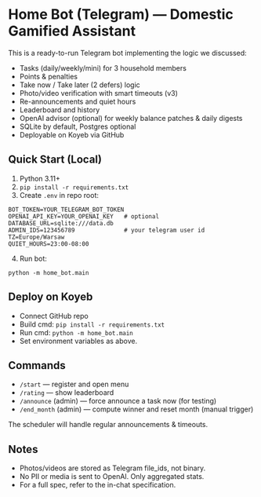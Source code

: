 # Home Bot (Telegram) — Domestic Gamified Assistant

This is a ready-to-run Telegram bot implementing the logic we discussed:
- Tasks (daily/weekly/mini) for 3 household members
- Points & penalties
- Take now / Take later (2 defers) logic
- Photo/video verification with smart timeouts (v3)
- Re-announcements and quiet hours
- Leaderboard and history
- OpenAI advisor (optional) for weekly balance patches & daily digests
- SQLite by default, Postgres optional
- Deployable on Koyeb via GitHub

## Quick Start (Local)

1) Python 3.11+
2) `pip install -r requirements.txt`
3) Create `.env` in repo root:

```
BOT_TOKEN=YOUR_TELEGRAM_BOT_TOKEN
OPENAI_API_KEY=YOUR_OPENAI_KEY   # optional
DATABASE_URL=sqlite:///data.db
ADMIN_IDS=123456789              # your telegram user id
TZ=Europe/Warsaw
QUIET_HOURS=23:00-08:00
```

4) Run bot:
```
python -m home_bot.main
```

## Deploy on Koyeb
- Connect GitHub repo
- Build cmd: `pip install -r requirements.txt`
- Run cmd: `python -m home_bot.main`
- Set environment variables as above.

## Commands
- `/start` — register and open menu
- `/rating` — show leaderboard
- `/announce` (admin) — force announce a task now (for testing)
- `/end_month` (admin) — compute winner and reset month (manual trigger)

The scheduler will handle regular announcements & timeouts.

## Notes
- Photos/videos are stored as Telegram file_ids, not binary.
- No PII or media is sent to OpenAI. Only aggregated stats.
- For a full spec, refer to the in-chat specification.
